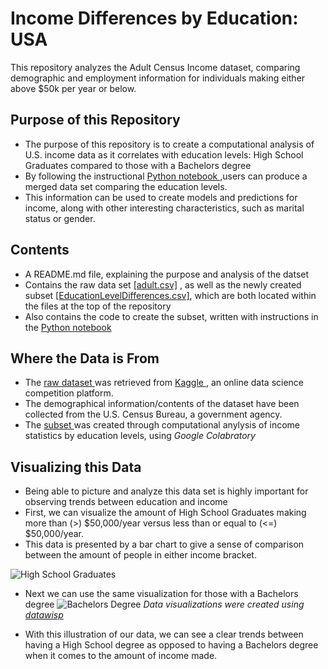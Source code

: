 # Income Differences by Education: USA
This repository analyzes the Adult Census Income dataset, comparing demographic and employment information for individuals making either above $50k per year or below. 

## Purpose of this Repository 
- The purpose of this repository is to create a computational analysis of U.S. income data as it correlates with education levels: High School Graduates compared to those with a Bachelors degree
- By following the instructional [ Python notebook ](https://github.com/caitdwyer27/Income-Differences-by-Education/blob/main/AdultCensusIncome%20(1).ipynb),users can produce a merged data set comparing the education levels.
- This information can be used to create models and predictions for income, along with other interesting characteristics, such as marital status or gender.

## Contents 
- A README.md file, explaining the purpose and analysis of the datset
- Contains the raw data set [[adult.csv]](https://github.com/caitdwyer27/Income-Differences-by-Education/blob/main/adult.csv) , as well as the newly created subset [[EducationLevelDifferences.csv]](https://github.com/caitdwyer27/Income-Differences-by-Education/blob/main/EducationLevelDifferences.csv), which are both located within the files at the top of the repository
- Also contains the code to create the subset, written with instructions in the [Python notebook
](https://github.com/caitdwyer27/Income-Differences-by-Education/blob/main/AdultCensusIncome%20(1).ipynb)


## Where the Data is From
- The [raw dataset ](https://github.com/caitdwyer27/Income-Differences-by-Education/blob/main/adult.csv)was retrieved from [Kaggle
](https://www.kaggle.com/datasets/lovishbansal123/adult-census-income/data) , an online data science competition platform.
- The demographical information/contents of the dataset have been collected from the U.S. Census Bureau, a government agency.
- The [subset ](https://github.com/caitdwyer27/Income-Differences-by-Education/blob/main/EducationLevelDifferences.csv)was created through computational anylysis of income statistics by education levels, using *Google Colabratory*

## Visualizing this Data
- Being able to picture and analyze this data set is highly important for observing trends between education and income
- First, we can visualize the amount of High School Graduates making more than (>) $50,000/year versus less than or equal to (<=) $50,000/year.
- This data is presented by a bar chart to give a sense of comparison between the amount of people in either income bracket.
  
![High School Graduates](https://github.com/caitdwyer27/Income-Differences-by-Education/assets/167785344/123c769e-a9e7-4cfe-a9dc-01f66d50ae89)

- Next we can use the same visualization for those with a Bachelors degree
![Bachelors Degree](https://github.com/caitdwyer27/Income-Differences-by-Education/assets/167785344/2459ec00-6b21-4a97-bb24-b2f2d8a8d549)
*Data visualizations were created using [datawisp
](https://www.datawisp.io/datavisualization?utm_source=google&utm_medium=cpc&utm_campaign=21168774683&utm_term=&utm_content=&gad_source=1&gclid=Cj0KCQjw_qexBhCoARIsAFgBleuw-DoHuFZMCyfd8ymB_qtktHqNOeJ5TZzAVQVLKgFHRV-HHZDjm3YaAmrkEALw_wcB)*

- With this illustration of our data, we can see a clear trends between having a High School degree as opposed to having a Bachelors degree when it comes to the amount of income made.
